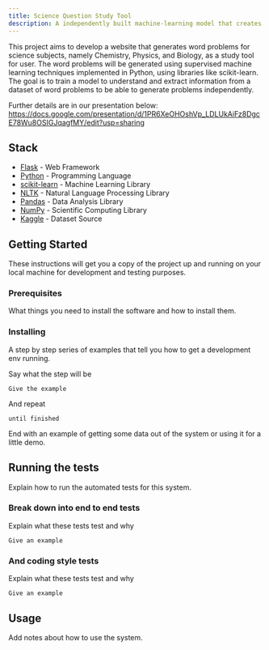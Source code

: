```yaml
---
title: Science Question Study Tool 
description: A independently built machine-learning model that creates and classifies science questions to be used as a study tool.
---
```


<p> This project aims to develop a website that generates word problems for science subjects, namely Chemistry, Physics, and Biology, as a study tool for user. The word problems will be generated using supervised machine learning techniques implemented in Python, using libraries like scikit-learn. The goal is to train a model to understand and extract information from a dataset of word problems to be able to generate problems independently.

Further details are in our presentation below: https://docs.google.com/presentation/d/1PR6XeOHOshVp_LDLUkAiFz8DgcE78Wu8OSIGJqagfMY/edit?usp=sharing
    <br> 
</p>

## Stack <a name = "built_using"></a>

- [Flask](https://flask.palletsprojects.com/en/1.1.x/) - Web Framework
- [Python](https://www.python.org/) - Programming Language
- [scikit-learn](https://scikit-learn.org/stable/) - Machine Learning Library
- [NLTK](https://www.nltk.org/) - Natural Language Processing Library
- [Pandas](https://pandas.pydata.org/) - Data Analysis Library
- [NumPy](https://numpy.org/) - Scientific Computing Library
- [Kaggle](https://www.kaggle.com/) - Dataset Source

## Getting Started <a name = "getting_started"></a>

These instructions will get you a copy of the project up and running on your local machine for development and testing purposes.

### Prerequisites

What things you need to install the software and how to install them.


### Installing

A step by step series of examples that tell you how to get a development env running.

Say what the step will be

```
Give the example
```

And repeat

```
until finished
```

End with an example of getting some data out of the system or using it for a little demo.

## Running the tests <a name = "tests"></a>

Explain how to run the automated tests for this system.

### Break down into end to end tests

Explain what these tests test and why

```
Give an example
```

### And coding style tests

Explain what these tests test and why

```
Give an example
```

## Usage <a name="usage"></a>

Add notes about how to use the system.


